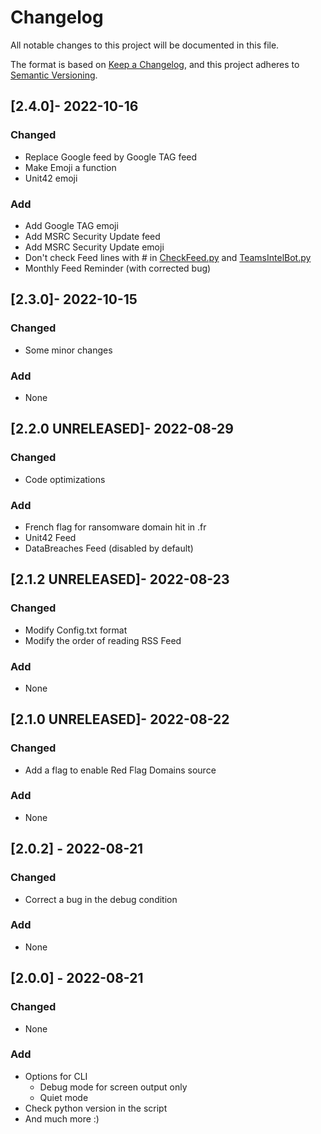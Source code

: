 # Changelog

All notable changes to this project will be documented in this file.

The format is based on [Keep a Changelog](https://keepachangelog.com/en/1.0.0/),
and this project adheres to [Semantic Versioning](https://semver.org/spec/v2.0.0.html).

## [2.4.0]- 2022-10-16

### Changed

- Replace Google feed by Google TAG feed
- Make Emoji a function  
- Unit42 emoji

### Add

- Add Google TAG emoji
- Add MSRC Security Update feed
- Add MSRC Security Update emoji
- Don't check Feed lines with # in [CheckFeed.py](checkFeed.py) and [TeamsIntelBot.py](TeamsIntelBot.py)
- Monthly Feed Reminder (with corrected bug)

## [2.3.0]- 2022-10-15

### Changed

- Some minor changes

### Add

- None

## [2.2.0 UNRELEASED]- 2022-08-29

### Changed

- Code optimizations

### Add

- French flag for ransomware domain hit in .fr
- Unit42 Feed
- DataBreaches Feed (disabled by default)

## [2.1.2 UNRELEASED]- 2022-08-23

### Changed

- Modify Config.txt format
- Modify the order of reading RSS Feed

### Add

- None

## [2.1.0 UNRELEASED]- 2022-08-22

### Changed

- Add a flag to enable Red Flag Domains source

### Add

- None

## [2.0.2] - 2022-08-21

### Changed

- Correct a bug in the debug condition

### Add

- None

## [2.0.0] - 2022-08-21

### Changed

- None

### Add

- Options for CLI
  - Debug mode for screen output only
  - Quiet mode
- Check python version in the script
- And much more :)
